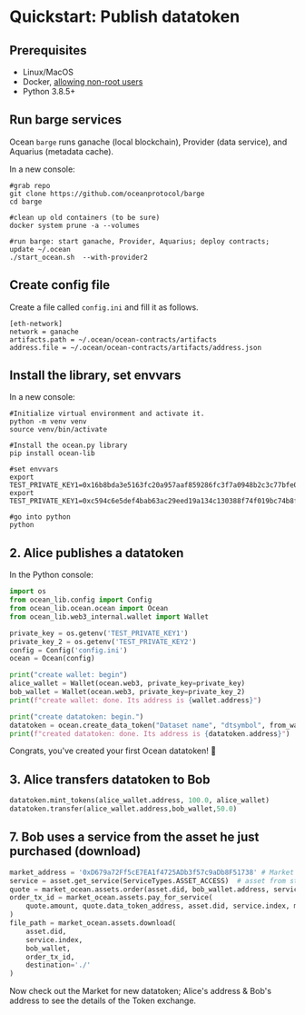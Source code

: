 <!--
Copyright 2021 Ocean Protocol Foundation
SPDX-License-Identifier: Apache-2.0
-->
<!--

# Quickstart: Marketplace Flow with compute-to-data

This tutorial demonstrates publishing a dataset with `compute` service

We will be connecting to the `rinkeby` test net and the Ocean Protocol
supporting services.

Here's the steps:

1.  Setup
2.  Alice publishes assets for data services (= publishes a datatoken contract and metadata)
3.  Alice mints 100 tokens
4.  Alice makes datatokens available for sale in a Balancer pool
5.  Marketplace displays the asset with the available services and price of datatoken
6.  Value swap: Bob buys datatokens from marketplace
7.  Bob uses a service by spending datatoken he just purchased (download)

Let's go through each step.

## 0. Prerequisites and Installation

In a new console:
```console
#Create your working directory
mkdir test
cd test

#Initialize virtual environment and activate it.
python -m venv venv
source venv/bin/activate

#Install the ocean.py library
pip install ocean-lib
```
Use ethereum accounts with some ether balance on rinkeby. You can get rinkeby ether using
this [faucet](https://www.rinkeby.io/#faucet). Otherwise, run `ganache-cli` and replace
`rinkeby` with `ganache` when following the steps below.

Also you will need rinkeby ocean for interacting with Balancer DataToken-Ocean Pools. Get your Test Ocean 
using this [faucet](https://faucet.rinkeby.oceanprotocol.com/).

Initalize 2 different Ethereum Addresses on Rİnkeby with Faucets. We'll call them Alice and Bob.

## 1. Initialize services

This quickstart treats the publisher/provider service, metadata cache, and marketplace as
externally-run services. We will be using Ocean's provider and aquarius, with links to use services on rinkeby.
For convenience, we run Market locally. 

On a new console:

[Market app](https://github.com/oceanprotocol/market)
```console
    git clone https://github.com/oceanprotocol/market.git
    cd market
    npm install
    npm start
```

Access the market app in the browser at `http://localhost:8000`. Switch to rinkeby network on metamask, if you would like to see newly published DataTokens in the following steps.

## 2. Alice publishes assets for data services (= publishes a DataToken contract)

In a python console or Jupyter Notebook:
```python
from ocean_utils.agreements.service_factory import ServiceDescriptor

from ocean_lib.ocean.ocean import Ocean
from ocean_lib.web3_internal.wallet import Wallet
from ocean_lib.data_provider.data_service_provider import DataServiceProvider

#Alice's config is using 
providerUri = 'https://provider.mainnet.oceanprotocol.com'
providerUri_rinkeby = 'https://provider.rinkeby.oceanprotocol.com'
config={
        'network': 'rinkeby',
        'metadataStoreUri': 'https://aquarius.rinkeby.oceanprotocol.com',
        'providerUri': providerUri_rinkeby
        }
ocean = Ocean(config=config)

# Alice needs some ether and Ocean token:
PRIV_KEY_0='16b8bda3e5163fc20a957aaf859286fc3f7a0948b2c3c77bfe029f492c1d9ec6' #change this if you need to use another publisher
alice_wallet = Wallet(ocean.web3, private_key=PRIV_KEY_0)

data_token = ocean.create_data_token('DataToken0', 'DT0', alice_wallet, blob=ocean.config.metadata_store_url)
token_address = data_token.address

# `ocean.assets.create` will encrypt the URLs using the provider's encrypt service endpoint and update
# the asset before pushing to metadata store
# `ocean.assets.create` will require that token_address is a valid DataToken contract address, unless token_address
# is not provided then the `create` method will first create a new data token and use it in the new
# asset.
metadata =  {
    "main": {
        "type": "dataset", "name": "Compute-flow Example", "author": "User",
        "license": "CC0: Public Domain", "dateCreated": "2012-02-01T10:55:11Z",
        "files": [
            { "index": 0, "contentType": "application/zip", "url": "https://s3.amazonaws.com/datacommons-seeding-us-east/10_Monkey_Species_Small/assets/training.zip"},
            { "index": 1, "contentType": "text/text", "url": "https://s3.amazonaws.com/datacommons-seeding-us-east/10_Monkey_Species_Small/assets/monkey_labels.txt"},
            { "index": 2, "contentType": "application/zip", "url": "https://s3.amazonaws.com/datacommons-seeding-us-east/10_Monkey_Species_Small/assets/validation.zip"}]}
}

# Prepare attributes for the download service including the cost in DataTokens
service_attributes = {
        "main": {
            "name": "dataAssetAccessServiceAgreement",
            "creator": alice_wallet.address,
            "cost": 1.0, # service cost is 1.0 tokens
            "timeout": 3600 * 24,
            "datePublished": metadata["main"]['dateCreated']
        }
    }

service_endpoint = DataServiceProvider.get_url(ocean.config)
download_service = ServiceDescriptor.access_service_descriptor(service_attributes, service_endpoint)
asset = ocean.assets.create(metadata, alice_wallet, service_descriptors=[download_service], data_token_address=token_address)
assert token_address == asset.data_token_address

did = asset.did  # did contains the datatoken address
print(did)
```
-->
# Quickstart: Publish datatoken

## Prerequisites

-   Linux/MacOS
-   Docker, [allowing non-root users](https://www.thegeekdiary.com/run-docker-as-a-non-root-user/)
-   Python 3.8.5+

## Run barge services

Ocean `barge` runs ganache (local blockchain), Provider (data service), and Aquarius (metadata cache).

In a new console:

```console
#grab repo
git clone https://github.com/oceanprotocol/barge
cd barge

#clean up old containers (to be sure)
docker system prune -a --volumes

#run barge: start ganache, Provider, Aquarius; deploy contracts; update ~/.ocean
./start_ocean.sh  --with-provider2
```

## Create config file

Create a file called `config.ini` and fill it as follows.

```text
[eth-network]
network = ganache
artifacts.path = ~/.ocean/ocean-contracts/artifacts
address.file = ~/.ocean/ocean-contracts/artifacts/address.json
```

## Install the library, set envvars

In a new console:

```console
#Initialize virtual environment and activate it.
python -m venv venv
source venv/bin/activate

#Install the ocean.py library
pip install ocean-lib

#set envvars
export TEST_PRIVATE_KEY1=0x16b8bda3e5163fc20a957aaf859286fc3f7a0948b2c3c77bfe029f492c1d9ec6
export TEST_PRIVATE_KEY1=0xc594c6e5def4bab63ac29eed19a134c130388f74f019bc74b8f4389df2837a58

#go into python
python
```

## 2. Alice publishes a datatoken

In the Python console:

```python
import os
from ocean_lib.config import Config
from ocean_lib.ocean.ocean import Ocean
from ocean_lib.web3_internal.wallet import Wallet

private_key = os.getenv('TEST_PRIVATE_KEY1')
private_key_2 = os.getenv('TEST_PRIVATE_KEY2')
config = Config('config.ini')
ocean = Ocean(config)

print("create wallet: begin")
alice_wallet = Wallet(ocean.web3, private_key=private_key)
bob_wallet = Wallet(ocean.web3, private_key=private_key_2)
print(f"create wallet: done. Its address is {wallet.address}")

print("create datatoken: begin.")
datatoken = ocean.create_data_token("Dataset name", "dtsymbol", from_wallet=wallet) 
print(f"created datatoken: done. Its address is {datatoken.address}")
```

Congrats, you've created your first Ocean datatoken! 🐋

<!--
Checkout `http://localhost:8000` to see your new DataToken.
For legacy support, you can also use `metadataStoreUri` instead of `metadataCacheUri`.
-->

## 3. Alice transfers datatoken to Bob

```python
datatoken.mint_tokens(alice_wallet.address, 100.0, alice_wallet)
datatoken.transfer(alice_wallet.address,bob_wallet,50.0)
```

<!-- ## 4. Alice creates a pool for trading her new data tokens

```python
pool = ocean.pool.create(
   token_address,
   data_token_amount=99.0,
   OCEAN_amount=10.0,
   from_wallet=alice_wallet
)
pool_address = pool.address
print(f'DataToken @{datatoken.address} has a `pool` available @{pool_address}')

``` -->

<!-- ## 5. Marketplace posts asset for sale using price obtained from balancer pool

```python
from ocean_utils.agreements.service_types import ServiceTypes

from ocean_lib.ocean.ocean import Ocean
from ocean_lib.ocean.util import from_base_18
from ocean_lib.models.bpool import BPool

# Market's config
market_ocean = Ocean(config=config)

# did = 'did:op:2f93D0245B7aaD99b65c7DaC19C03B28CeAb4c36'  # from step 3,
# pool_address = '0xC4504eb21218BdbD23dec84D6B75986C1424A30d'  # from step 4,
asset = market_ocean.assets.resolve(did)
service1 = asset.get_service(ServiceTypes.ASSET_ACCESS)
pool = market_ocean.pool.get(pool_address)
# price in OCEAN tokens per data token
OCEAN_address = market_ocean.pool.ocean_address
price_in_OCEAN = market_ocean.pool.calcInGivenOut(
    pool_address, OCEAN_address, token_address, token_out_amount=1.0
)

``` -->

<!-- ## 6. Value swap: Bob buys datatokens from marketplace (using datatoken <> OCEAN balancer pool)

```python
from ocean_lib.ocean.util import to_base_18
from ocean_lib.web3_internal.wallet import Wallet

bob_wallet = Wallet(ocean.web3, private_key="c594c6e5def4bab63ac29eed19a134c130388f74f019bc74b8f4389df2837a58")
datatoken = market_ocean.get_data_token(token_address)
# This assumes bob_wallet already has sufficient OCEAN tokens to buy the data token. OCEAN tokens
# can be obtained through a crypto exchange or an on-chain pool such as balancer or uniswap on mainnet, 
# you need to get test Ocean if you are using a test network such as Rinkeby.
market_ocean.pool.buy_data_tokens(
    pool_address,
    amount=1.0, # buy one data token
    max_OCEAN_amount=10.0, # pay up to s10 OCEAN tokens
    from_wallet=bob_wallet
)
```

and we will wait until bob has some DataTokens:
```python
bobsToken=datatoken.token_balance(bob_wallet.address)
while(bobsToken<=0):
    bobsToken=datatoken.token_balance(bob_wallet.address)
    time.sleep(5)
print(f'bob has {datatoken.token_balance(bob_wallet.address)} datatokens.')
``` -->

## 7. Bob uses a service from the asset he just purchased (download)

```python
market_address = '0xD679a72Ff5cE7EA1f4725ADb3f57c9aDb8F51738' # Market address can be anyone, that will receive the market fee. Leave empty if you want
service = asset.get_service(ServiceTypes.ASSET_ACCESS)  # asset from step 5
quote = market_ocean.assets.order(asset.did, bob_wallet.address, service_index=service.index)
order_tx_id = market_ocean.assets.pay_for_service(
    quote.amount, quote.data_token_address, asset.did, service.index, market_address, bob_wallet
)
file_path = market_ocean.assets.download(
    asset.did,
    service.index,
    bob_wallet,
    order_tx_id,
    destination='./'
)
```
Now check out the Market for new datatoken; Alice's address & Bob's address to see the details of the Token exchange.  